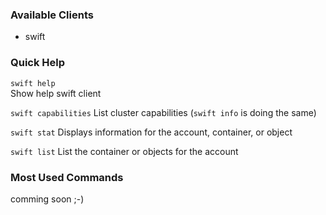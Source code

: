 ### Available Clients
* swift

### Quick Help
`swift help`  
Show help swift client

`swift capabilities`
List cluster capabilities (`swift info` is doing the same)

`swift stat`
Displays information for the account, container, or object

`swift list`
List the container or objects for the account

### Most Used Commands

comming soon ;-)

